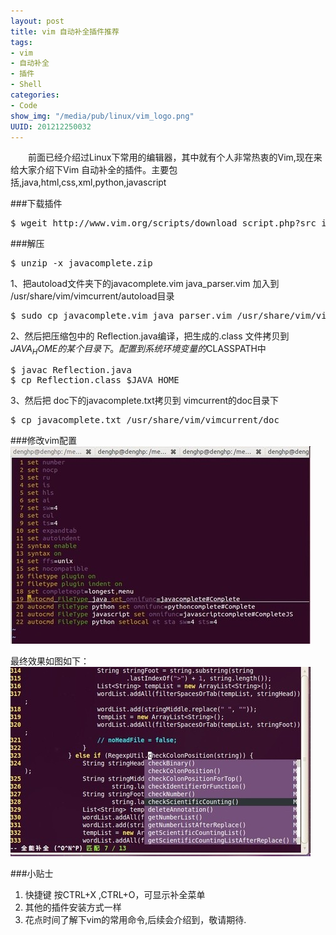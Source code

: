 ```yaml
--- 
layout: post
title: vim 自动补全插件推荐
tags: 
- vim
- 自动补全
- 插件
- Shell
categories:
- Code
show_img: "/media/pub/linux/vim_logo.png"
UUID: 201212250032
---
```


 　　前面已经介绍过Linux下常用的编辑器，其中就有个人非常热衷的Vim,现在来给大家介绍下Vim 自动补全的插件。主要包括,java,html,css,xml,python,javascript


###下载插件
<pre id="bash">
$ wgeit http://www.vim.org/scripts/download_script.php?src_id=6738
</pre>

###解压
<pre id="bash">
$ unzip -x javacomplete.zip
</pre>
1、把autoload文件夹下的javacomplete.vim java_parser.vim 加入到 
/usr/share/vim/vimcurrent/autoload目录
<pre id="bash">
$ sudo cp javacomplete.vim java_parser.vim /usr/share/vim/vimcurrent
</pre>
2、然后把压缩包中的 Reflection.java编译，把生成的.class 文件拷贝到 $JAVA_HOME 的某个目录下。配置到系统环境变量的$CLASSPATH中
<pre id="bash">
$ javac Reflection.java
$ cp Reflection.class $JAVA_HOME
</pre>
3、然后把 doc下的javacomplete.txt拷贝到 vimcurrent的doc目录下
<pre id="bash">
$ cp javacomplete.txt /usr/share/vim/vimcurrent/doc
</pre>

###修改vim配置
<img src="/media/pub/linux/vim-javacomplete.jpg" width="480px" alt="vim" class="img-center"></img>

最终效果如图如下：<br>
<img src="/media/pub/linux/vim-javacomplete-2.jpg" width="480px" alt="vim" class="img-center"></img>

###小贴士
<ol>
<li>快捷键 按CTRL+X ,CTRL+O，可显示补全菜单</li>
<li>其他的插件安装方式一样</li>
<li>花点时间了解下vim的常用命令,后续会介绍到，敬请期待.</li>
</ol>
